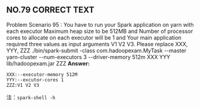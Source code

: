 ## NO.79 CORRECT TEXT

Problem Scenario 95 : You have to run your Spark application on yarn with each executor
Maximum heap size to be 512MB and Number of processor cores to allocate on each executor will be 1 and Your main application required three values as input arguments V1 V2 V3.
Please replace XXX, YYY, ZZZ
./bin/spark-submit -class com.hadoopexam.MyTask --master yarn-cluster --num-executors 3 --driver-memory 512m XXX YYY lib/hadoopexam.jar ZZZ
**Answer:**

```
XXX:--executor-memory 512M
YYY:--excutor-cores 1
ZZZ:V1 V2 V3
```

注：`spark-shell -h`